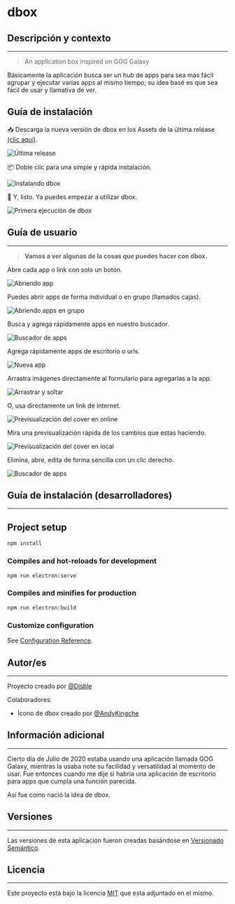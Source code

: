 # dbox


## Descripción y contexto
---
> An application box inspired on GOG Galaxy

Básicamente la aplicación busca ser un hub de apps para sea más fácil agrupar y ejecutar varias apps al mismo tiempo, su idea basé es que sea fácil de usar y llamativa de ver.


## Guía de instalación

📥 Descarga la nueva versión de dbox en los Assets de la última reléase [(clic aquí)](https://github.com/Disble/dbox/releases/latest).

![Última release](docs/images/01-tuto.png)

📦 Doble clic para una simple y rápida instalación.

![Instalando dbox](docs/images/02-tuto.png)

🐙 Y, listo. Ya puedes empezar a utilizar dbox.

![Primera ejecución de dbox](docs/images/03-tuto.png)

## Guía de usuario
---

> **Vamos a ver algunas de la cosas que puedes hacer con dbox.**

Abre cada app o link con solo un botón.

![Abriendo app](docs/images/05-features.png)

Puedes abrir apps de forma individual o en grupo (llamados cajas).

![Abriendo apps en grupo](docs/images/07-features.png)

Busca y agrega rápidamente apps en nuestro buscador.

![Buscador de apps](docs/images/08-features.png)

Agrega rápidamente apps de escritorio o urls.

![Nueva app](docs/images/01-features.png)

Arrastra imágenes directamente al formulario para agregarlas a la app.

![Arrastrar y soltar](docs/images/02-features.png)

O, usa directamente un link de internet.

![Previsualización del cover en online](docs/images/04-features.png)

Mira una previsualización rápida de los cambios que estas haciendo.

![Previsualización del cover en local](docs/images/03-features.png)



Elimina, abre, edita de forma sencilla con un clic derecho.

![Buscador de apps](docs/images/09-features.png)



## Guía de instalación (desarrolladores)
---
## Project setup
```
npm install
```

### Compiles and hot-reloads for development
```
npm run electron:serve
```

### Compiles and minifies for production
```
npm run electron:build
```

### Customize configuration
See [Configuration Reference](https://cli.vuejs.org/config/).

## Autor/es
---
Proyecto creado por [@Disble](https://github.com/Disble)

Colaboradores:

- Ícono de dbox creado por [@AndyKingche](https://github.com/AndyKingche)

## Información adicional
---
Cierto día de Julio de 2020 estaba usando una aplicación llamada GOG Galaxy, mientras la usaba note su facilidad y versatilidad al momento de usar. Fue entonces cuando me dije si habría una aplicación de escritorio para apps que cumpla una función parecida.

Así fue como nació la idea de dbox.

## Versiones
---
Las versiones de esta aplicación fueron creadas basándose en [Versionado Semántico](http://semver.org/).

## Licencia
---
Este proyecto está bajo la licencia [MIT](./LICENSE) que esta adjuntado en el mismo.
